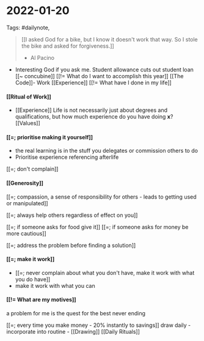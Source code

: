 # 2022-01-20
Tags: #dailynote, 
> [[I asked God for a bike, but I know it doesn't work that way. So I stole the bike and asked for forgiveness.]]
> - Al Pacino
- Interesting God if you ask me.
Student allowance cuts out student loan
[[~ concubine]]
[[!= What do I want to accomplish this year]]
[[The Code]]- Work [[Experience]]
[[!= What have I done in my life]]
#### [[Ritual of Work]]
- [[Experience]] Life is not necessarily just about degrees and qualifications, but how much experience do you have doing __x__? [[Values]]
#### [[=; prioritise making it yourself]]
- the real learning is in the stuff you delegates or commission others to do
- Prioritise experience
referencing afterlife


[[=; don't complain]]


#### [[Generosity]]
[[=; compassion, a sense of responsibility for others - leads to getting used or manipulated]]

[[=; always help others regardless of effect on you]]

[[=; if someone asks for food give it]]
[[=; if someone asks for money be more cautious]]

[[=; address the problem before finding a solution]]


#### [[=; make it work]]
- [[=; never complain about what you don't have, make it work with what you do have]]
- make it work with what you can

#### [[!= What are my motives]]
a problem for me is the quest for the best
never ending

[[=; every time you make money - 20% instantly to savings]]
draw daily - incorporate into routine - [[Drawing]] [[Daily Rituals]]


